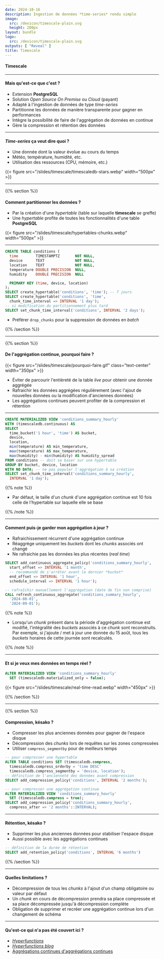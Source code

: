 ```yaml
---
date: 2024-10-16
description: Ingestion de données *time-series* rendu simple
image: 
  src: /devicon/timescale-plain.svg
  height: 200px
layout: bundle
logo:
  src: /devicon/timescale-plain.svg
outputs: [ "Reveal" ]
title: Timescale
---
```


#### Timescale

---

#### Mais qu'est-ce que c'est ?

- Extension **PostgreSQL**
- Solution *Open Source* *On Premise* ou *Cloud* (payant)
- Adapté à l'ingestion de données de type *time-series*
- Partitionne les données de manière transparente pour gagner en performances
- Intègre la possibilité de faire de l'aggrégation de données en continue
- Gère la compression et rétention des données

---

#### *Time-series* ça veut dire quoi ?

- Une donnée dont la valeur évolue au cours du temps
- Météo, température, humidité, etc.
- Utilisation des ressources (CPU, mémoire, etc.)

{{< figure src="/slides/timescale/timescaledb-stars.webp" width="500px" >}}

---

{{% section %}}

#### Comment partitionner les données ?

- Par la création d'une *hypertable* (table sur laquelle **timescale** se greffe)
- Une *hypertable* profite de toutes les fonctionnalités d'une table **PostgreSQL**

{{< figure src="/slides/timescale/hypertables-chunks.webp" width="500px" >}}

---

```sql
CREATE TABLE conditions (
  time        TIMESTAMPTZ       NOT NULL,
  device      TEXT              NOT NULL,
  location    TEXT              NOT NULL,
  temperature DOUBLE PRECISION  NULL,
  humidity    DOUBLE PRECISION  NULL

  PRIMARY KEY (time, device, location)
);
SELECT create_hypertable('conditions', 'time'); -- 7 jours
SELECT create_hypertable('conditions', 'time',
  chunk_time_interval => INTERVAL '1 day');
-- si modification du partitionnement plus tard
SELECT set_chunk_time_interval('conditions', INTERVAL '2 days');
```

- Préférer `drop_chunks` pour la suppression de données en *batch*

{{% /section %}}

---

{{% section %}}

#### De l'aggrégation continue, pourquoi faire ?

{{< figure src="/slides/timescale/pourquoi-faire.gif" class="text-center" width="350px" >}}

- Éviter de parcourir l'entièreté de la table *live* pour obtenir une donnée aggrégée
- Rafraichir les données aggrégées régulièrement (avec l'ajout de nouvelles données ou la modification d'anciennes données)
- Les aggrégations continues peuvent profiter de la compression et rétention

---

```sql
CREATE MATERIALIZED VIEW 'conditions_summary_hourly'
WITH (timescaledb.continuous) AS
SELECT
  time_bucket('1 hour', 'time') AS bucket,
  device,
  location,
  min(temperature) AS min_temperature,
  max(temperature) AS max_temperature,
  max(humidity) - min(humidity) AS humidity_spread
FROM conditions -- doit se baser sur une hypertable
GROUP BY bucket, device, location
WITH NO DATA; -- ne pas populer l'aggrégation à sa création
SELECT set_chunk_time_interval('conditions_summary_hourly',
  INTERVAL '1 day');
```

{{% note %}}

- Par défaut, le taille d'un *chunk* d'une aggrégation continue 
  est 10 fois celle de l'hypertable sur laquelle elle se base

{{% /note %}}

---

#### Comment puis-je garder mon aggrégation à jour ?

- Rafraichissement récurrent d'une aggrégation continue
- Réaggrège uniquement les *buckets* dont les *chunks* associés ont changé
- Ne rafraichie pas les données les plus récentes (*real time*)

```sql
SELECT add_continuous_aggregate_policy('conditions_summary_hourly',
  start_offset => INTERVAL '1 month',
  -- recommandé de s'arrêter avant le dernier *bucket*
  end_offset => INTERVAL '1 hour',
  schedule_interval => INTERVAL '1 hour');

-- rafraîchir manuellement l'aggrégation (date de fin non comprise)
CALL refresh_continuous_aggregate('conditions_summary_hourly', 
  '2024-08-01', 
  '2024-09-01');
```

{{% note %}}

- Lorsqu'un *chunk* présent dans la période d'aggrégation continue est modifié, 
  l'intégralité des *buckets* associés à ce *chunk* sont reconstruits.
  Par exemple, si j'ajoute / met à jour une donnée du 15 août, tous les *buckets* horaires 
  de cette journée sont recalculés.

{{% /note %}}

---

#### Et si je veux mes données en temps réel ?

```sql
ALTER MATERIALIZED VIEW 'conditions_summary_hourly'
  SET (timescaledb.materialized_only = false);
```

{{< figure src="/slides/timescale/real-time-read.webp" width="450px" >}}

{{% /section %}}

---

{{% section %}}

#### Compression, késako ?

- Compresser les plus anciennes données pour gagner de l'espace disque
- Décompression des *chunks* lors de requêtes sur les zones compressées
- Utiliser `compress_segmentby` pour de meilleurs temps

```sql
-- pour compresser une hypertable
ALTER TABLE conditions SET (timescaledb.compress, 
  timescaledb.compress_orderby = 'time DESC'
  timescaledb.compress_segmentby = 'device, location');
-- définition de l'ancienneté des données avant compression
SELECT add_compression_policy('conditions', INTERVAL '2 months');

-- pour compresser une aggrégation continue
ALTER MATERIALIZED VIEW 'conditions_summary_hourly'
  SET (timescaledb.compress = true);
SELECT add_compression_policy('conditions_summary_hourly',
  compress_after => '2 months'::INTERVAL);
```

---

#### Rétention, késako ?

- Supprimer les plus anciennes données pour stabiliser l'espace disque
- Aussi possible avec les aggrégations continues

```sql
-- définition de la durée de rétention
SELECT add_retention_policy('conditions', INTERVAL '6 months')
```

{{% /section %}}

---

#### Quelles limitations ?

- Décompression de tous les *chunks* à l'ajout d'un champ obligatoire ou valeur par défaut
- Un *chunk* en cours de décompression prendra sa place compressée et sa place décompressée jusqu'à décompression complète
- Obligation de supprimer et recréer une aggrégation continue lors d'un changement de schéma

---

#### Qu'est-ce qui n'a pas été couvert ici ?

- [*Hyperfunctions*](https://docs.timescale.com/use-timescale/latest/hyperfunctions/)
- [*Hyperfunctions blog*](https://www.timescale.com/blog/time-series-analytics-for-postgresql-introducing-the-timescale-analytics-project/)
- [Aggrégations continues d'aggrégations continues](https://docs.timescale.com/use-timescale/latest/continuous-aggregates/hierarchical-continuous-aggregates/)
